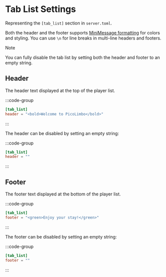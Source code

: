# Tab List Settings

Representing the `[tab_list]` section in `server.toml`.

Both the header and the footer supports [MiniMessage formatting](/customization/message-formatting.html) for colors and styling.
You can use `\n` for line breaks in multi-line headers and footers.

> [!NOTE]
> You can fully disable the tab list by setting both the header and footer to an empty string.

## Header

The header text displayed at the top of the player list.

:::code-group
```toml [server.toml] {2}
[tab_list]
header = "<bold>Welcome to PicoLimbo</bold>"
```
:::

The header can be disabled by setting an empty string:

:::code-group
```toml [server.toml] {2}
[tab_list]
header = ""
```
:::

## Footer

The footer text displayed at the bottom of the player list.

:::code-group
```toml [server.toml] {2}
[tab_list]
footer = "<green>Enjoy your stay!</green>"
```
:::

The footer can be disabled by setting an empty string:

:::code-group
```toml [server.toml] {2}
[tab_list]
footer = ""
```
:::
